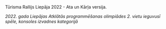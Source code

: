 Tūrisma Rallijs Liepāja 2022 - Ata un Kārļa versija.

*2022. gada Liepājas Atklātās programmēšanas olimpiādes 2. vietu ieguvusī spēle, konsoles izvadnes kategorijā*
